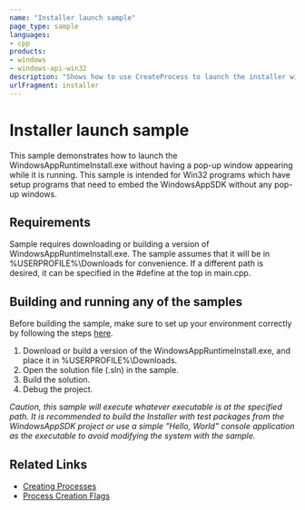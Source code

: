 ```yaml
---
name: "Installer launch sample" 
page_type: sample
languages:
- cpp
products:
- windows
- windows-api-win32
description: "Shows how to use CreateProcess to launch the installer without a console window."
urlFragment: installer
---
```

# Installer launch sample

This sample demonstrates how to launch the WindowsAppRuntimeInstall.exe without having a pop-up
window appearing while it is running. This sample is intended for Win32 programs which have setup
programs that need to embed the WindowsAppSDK without any pop-up windows.

## Requirements
Sample requires downloading or building a version of WindowsAppRuntimeInstall.exe. The sample
assumes that it will be in %USERPROFILE%\Downloads for convenience. If a different path is
desired, it can be specified in the #define at the top in main.cpp.

## Building and running any of the samples 
Before building the sample, make sure to set up your environment correctly by following the steps [here](https://docs.microsoft.com/windows/apps/windows-app-sdk/set-up-your-development-environment).

1. Download or build a version of the WindowsAppRuntimeInstall.exe, and place it in
%USERPROFILE%\Downloads.
2. Open the solution file (.sln) in the sample.
3. Build the solution.
4. Debug the project.

*Caution, this sample will execute whatever executable is at the specified path. It is recommended
to build the Installer with test packages from the WindowsAppSDK project or use a simple "Hello,
World" console application as the executable to avoid modifying the system with the sample.*

## Related Links

- [Creating Processes](https://docs.microsoft.com/windows/win32/procthread/creating-processes)
- [Process Creation Flags](https://docs.microsoft.com/windows/win32/procthread/process-creation-flags)
